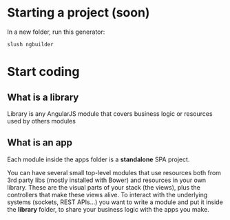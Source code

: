 # Starting a project (soon)

In a new folder, run this generator:

```
slush ngbuilder

```

# Start coding

## What is a library

Library is any AngularJS module that covers business logic or resources used
by others modules

## What is an app

Each module inside the apps folder is a **standalone** SPA project.

You can have several small top-level modules that use resources both from 3rd party
libs (mostly installed with Bower) and resources in your own library. These are the
visual parts of your stack (the views), plus the controllers that make these
views alive. To interact with the underlying systems (sockets, REST APIs...)
you want to write a module and put it inside the **library** folder, to share your
business logic with the apps you make.
